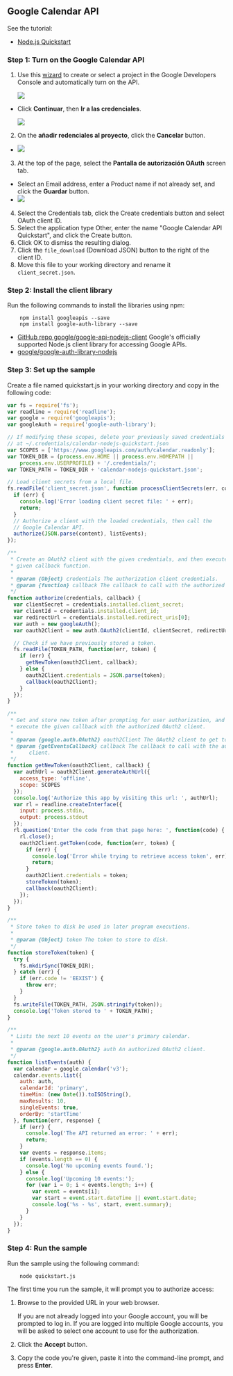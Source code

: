 ## Google Calendar API

See the tutorial:

* [Node.js Quickstart](https://developers.google.com/google-apps/calendar/quickstart/nodejs)

### Step 1: Turn on the Google Calendar API

1. Use this [wizard](https://console.developers.google.com/start/api?id=calendar) to create or select a project in the Google Developers Console and automatically turn on the API. 

	![](images/inicial.png)
  - Click **Continuar**, then **Ir a las credenciales**.

    ![](images/2-a-las-credenciales.png)
2. On the **añadir redenciales al proyecto**, click the **Cancelar** button.
  - ![](images/3-anadir-credenciales.png)
3. At the top of the page, select the **Pantalla de autorización OAuth** screen tab. 
  - Select an Email address, enter a Product name if not already set, and click the **Guardar** button.
  - ![](images/4-autorizacion-oauth.png)
4. Select the Credentials tab, click the Create credentials button and select OAuth client ID.
5. Select the application type Other, enter the name "Google Calendar API Quickstart", and click the Create button.
6. Click OK to dismiss the resulting dialog.
7. Click the `file_download` (Download JSON) button to the right of the client ID.
8. Move this file to your working directory and rename it `client_secret.json`.

### Step 2: Install the client library

Run the following commands to install the libraries using npm:

```
	npm install googleapis --save
	npm install google-auth-library --save
```

* [GitHub repo google/google-api-nodejs-client](https://github.com/google/google-api-nodejs-client) Google's officially supported Node.js client library for accessing Google APIs.
* [google/google-auth-library-nodejs](https://github.com/google/google-auth-library-nodejs)



### Step 3: Set up the sample

Create a file named quickstart.js in your working directory and copy in the following code:


```js
var fs = require('fs');
var readline = require('readline');
var google = require('googleapis');
var googleAuth = require('google-auth-library');

// If modifying these scopes, delete your previously saved credentials
// at ~/.credentials/calendar-nodejs-quickstart.json
var SCOPES = ['https://www.googleapis.com/auth/calendar.readonly'];
var TOKEN_DIR = (process.env.HOME || process.env.HOMEPATH ||
    process.env.USERPROFILE) + '/.credentials/';
var TOKEN_PATH = TOKEN_DIR + 'calendar-nodejs-quickstart.json';

// Load client secrets from a local file.
fs.readFile('client_secret.json', function processClientSecrets(err, content) {
  if (err) {
    console.log('Error loading client secret file: ' + err);
    return;
  }
  // Authorize a client with the loaded credentials, then call the
  // Google Calendar API.
  authorize(JSON.parse(content), listEvents);
});

/**
 * Create an OAuth2 client with the given credentials, and then execute the
 * given callback function.
 *
 * @param {Object} credentials The authorization client credentials.
 * @param {function} callback The callback to call with the authorized client.
 */
function authorize(credentials, callback) {
  var clientSecret = credentials.installed.client_secret;
  var clientId = credentials.installed.client_id;
  var redirectUrl = credentials.installed.redirect_uris[0];
  var auth = new googleAuth();
  var oauth2Client = new auth.OAuth2(clientId, clientSecret, redirectUrl);

  // Check if we have previously stored a token.
  fs.readFile(TOKEN_PATH, function(err, token) {
    if (err) {
      getNewToken(oauth2Client, callback);
    } else {
      oauth2Client.credentials = JSON.parse(token);
      callback(oauth2Client);
    }
  });
}

/**
 * Get and store new token after prompting for user authorization, and then
 * execute the given callback with the authorized OAuth2 client.
 *
 * @param {google.auth.OAuth2} oauth2Client The OAuth2 client to get token for.
 * @param {getEventsCallback} callback The callback to call with the authorized
 *     client.
 */
function getNewToken(oauth2Client, callback) {
  var authUrl = oauth2Client.generateAuthUrl({
    access_type: 'offline',
    scope: SCOPES
  });
  console.log('Authorize this app by visiting this url: ', authUrl);
  var rl = readline.createInterface({
    input: process.stdin,
    output: process.stdout
  });
  rl.question('Enter the code from that page here: ', function(code) {
    rl.close();
    oauth2Client.getToken(code, function(err, token) {
      if (err) {
        console.log('Error while trying to retrieve access token', err);
        return;
      }
      oauth2Client.credentials = token;
      storeToken(token);
      callback(oauth2Client);
    });
  });
}

/**
 * Store token to disk be used in later program executions.
 *
 * @param {Object} token The token to store to disk.
 */
function storeToken(token) {
  try {
    fs.mkdirSync(TOKEN_DIR);
  } catch (err) {
    if (err.code != 'EEXIST') {
      throw err;
    }
  }
  fs.writeFile(TOKEN_PATH, JSON.stringify(token));
  console.log('Token stored to ' + TOKEN_PATH);
}

/**
 * Lists the next 10 events on the user's primary calendar.
 *
 * @param {google.auth.OAuth2} auth An authorized OAuth2 client.
 */
function listEvents(auth) {
  var calendar = google.calendar('v3');
  calendar.events.list({
    auth: auth,
    calendarId: 'primary',
    timeMin: (new Date()).toISOString(),
    maxResults: 10,
    singleEvents: true,
    orderBy: 'startTime'
  }, function(err, response) {
    if (err) {
      console.log('The API returned an error: ' + err);
      return;
    }
    var events = response.items;
    if (events.length == 0) {
      console.log('No upcoming events found.');
    } else {
      console.log('Upcoming 10 events:');
      for (var i = 0; i < events.length; i++) {
        var event = events[i];
        var start = event.start.dateTime || event.start.date;
        console.log('%s - %s', start, event.summary);
      }
    }
  });
}
```

### Step 4: Run the sample

Run the sample using the following command:

```
	node quickstart.js
```

The first time you run the sample, it will prompt you to authorize access:

1. Browse to the provided URL in your web browser.

	If you are not already logged into your Google account, you will be prompted to log in. If you are logged into multiple Google accounts, you will be asked to select one account to use for the authorization.
2. Click the **Accept** button.
3. Copy the code you're given, paste it into the command-line prompt, and press **Enter**.
